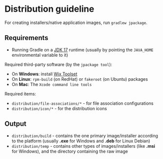 # Distribution guideline

For creating installers/native application images, run `gradlew jpackage`.

## Requirements

- Running Gradle on a [JDK 17](https://jdk.java.net/17/) runtime (usually by pointing the `JAVA_HOME` environmental variable to it)

Required third-party software (by the `jpackage tool`):
* On **Windows**: install [Wix Toolset](https://wixtoolset.org/)
* On **Linux**: `rpm-build` (on RedHat) or `fakeroot` (on Ubuntu) packages
* On **Mac**: The `Xcode command line tools`

Required items:

* `distribution/file-associations/*` - for file association configurations
* `distribution/icon/*` - for the distribution icons

## Output

* `distribution/build` - contains the one primary image/installer according to the platform 
  (usually **.exe** for Windows and **.deb** for Linux Debian)
* `distribution/temp` - contains other types of images/installers (like **.msi** for Windows), and the directory containing the raw image 